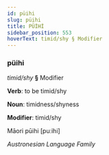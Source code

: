 ```yaml
---
id: püihi
slug: püihi
title: PÜİHİ
sidebar_position: 553
hoverText: timid/shy § Modifier
---
```


### püihi

*timid/shy* **§** Modifier

**Verb**: to be timid/shy

**Noun**: timidness/shyness

**Modifier**: timid/shy

Māori pūihi [puːihi]

*Austronesian Language Family*